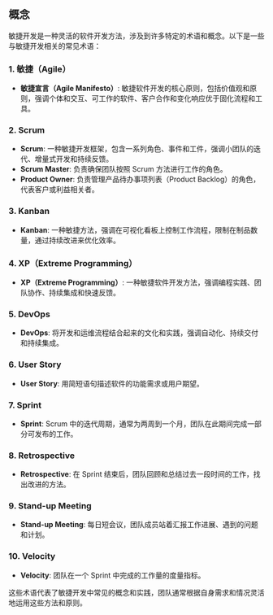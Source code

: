 ## 概念
敏捷开发是一种灵活的软件开发方法，涉及到许多特定的术语和概念。以下是一些与敏捷开发相关的常见术语：

### 1. 敏捷（Agile）
- **敏捷宣言（Agile Manifesto）**: 敏捷软件开发的核心原则，包括价值观和原则，强调个体和交互、可工作的软件、客户合作和变化响应优于固化流程和工具。

### 2. Scrum
- **Scrum**: 一种敏捷开发框架，包含一系列角色、事件和工件，强调小团队的迭代、增量式开发和持续反馈。
- **Scrum Master**: 负责确保团队按照 Scrum 方法进行工作的角色。
- **Product Owner**: 负责管理产品待办事项列表（Product Backlog）的角色，代表客户或利益相关者。

### 3. Kanban
- **Kanban**: 一种敏捷方法，强调在可视化看板上控制工作流程，限制在制品数量，通过持续改进来优化效率。

### 4. XP（Extreme Programming）
- **XP（Extreme Programming）**: 一种敏捷软件开发方法，强调编程实践、团队协作、持续集成和快速反馈。

### 5. DevOps
- **DevOps**: 将开发和运维流程结合起来的文化和实践，强调自动化、持续交付和持续集成。

### 6. User Story
- **User Story**: 用简短语句描述软件的功能需求或用户期望。

### 7. Sprint
- **Sprint**: Scrum 中的迭代周期，通常为两周到一个月，团队在此期间完成一部分可发布的工作。

### 8. Retrospective
- **Retrospective**: 在 Sprint 结束后，团队回顾和总结过去一段时间的工作，找出改进的方法。

### 9. Stand-up Meeting
- **Stand-up Meeting**: 每日短会议，团队成员站着汇报工作进展、遇到的问题和计划。

### 10. Velocity
- **Velocity**: 团队在一个 Sprint 中完成的工作量的度量指标。

这些术语代表了敏捷开发中常见的概念和实践，团队通常根据自身需求和情况灵活地运用这些方法和原则。